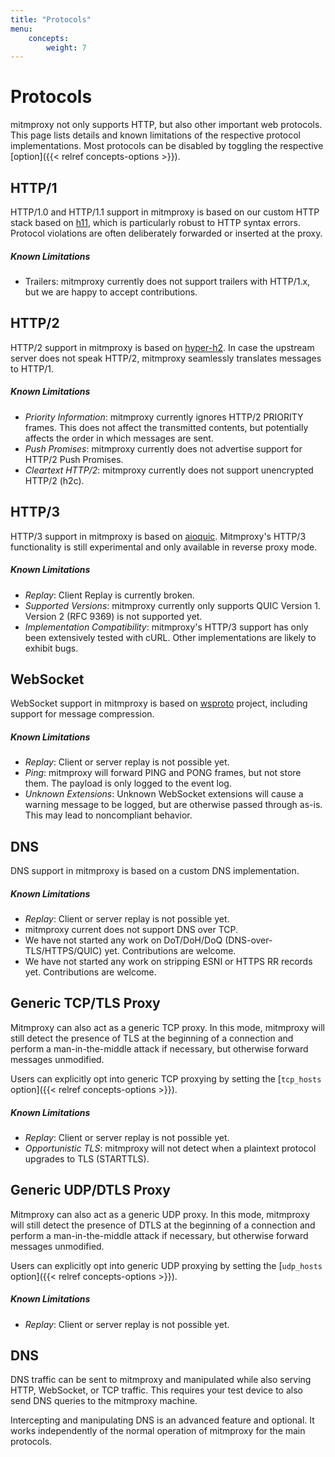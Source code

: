 ```yaml
---
title: "Protocols"
menu:
    concepts:
        weight: 7
---
```


# Protocols

mitmproxy not only supports HTTP, but also other important web protocols.
This page lists details and known limitations of the respective protocol implementations.
Most protocols can be disabled by toggling the respective [option]({{< relref concepts-options >}}).

## HTTP/1

HTTP/1.0 and HTTP/1.1 support in mitmproxy is based on our custom HTTP stack based on 
[h11](https://github.com/python-hyper/h11), which is particularly robust to HTTP syntax
errors. Protocol violations are often deliberately forwarded or inserted at the proxy.

##### Known Limitations

- Trailers: mitmproxy currently does not support trailers with HTTP/1.x, but we are happy to accept contributions.

## HTTP/2

HTTP/2 support in mitmproxy is based on [hyper-h2](https://github.com/python-hyper/hyper-h2). In case the upstream
server does not speak HTTP/2, mitmproxy seamlessly translates messages to HTTP/1.

##### Known Limitations

- *Priority Information*: mitmproxy currently ignores HTTP/2 PRIORITY frames. This does not affect the transmitted
  contents, but potentially affects the order in which messages are sent.
- *Push Promises*: mitmproxy currently does not advertise support for HTTP/2 Push Promises.
- *Cleartext HTTP/2*: mitmproxy currently does not support unencrypted HTTP/2 (h2c).

## HTTP/3

HTTP/3 support in mitmproxy is based on [aioquic](https://github.com/aiortc/aioquic). Mitmproxy's HTTP/3 functionality
is still experimental and only available in reverse proxy mode.

##### Known Limitations

- *Replay*: Client Replay is currently broken.
- *Supported Versions*: mitmproxy currently only supports QUIC Version 1. Version 2 (RFC 9369) is not supported yet.
- *Implementation Compatibility*: mitmproxy's HTTP/3 support has only been extensively tested with cURL.
  Other implementations are likely to exhibit bugs.

## WebSocket

WebSocket support in mitmproxy is based on [wsproto](https://github.com/python-hyper/wsproto) project, including support
for message compression.

##### Known Limitations

- *Replay*: Client or server replay is not possible yet.
- *Ping*: mitmproxy will forward PING and PONG frames, but not store them. The payload is only logged to the event log.
- *Unknown Extensions*: Unknown WebSocket extensions will cause a warning message to be logged, but are otherwise passed
  through as-is. This may lead to noncompliant behavior.

## DNS

DNS support in mitmproxy is based on a custom DNS implementation.

##### Known Limitations

- *Replay*: Client or server replay is not possible yet.
- mitmproxy current does not support DNS over TCP.
- We have not started any work on DoT/DoH/DoQ (DNS-over-TLS/HTTPS/QUIC) yet. Contributions are welcome.
- We have not started any work on stripping ESNI or HTTPS RR records yet. Contributions are welcome.

## Generic TCP/TLS Proxy

Mitmproxy can also act as a generic TCP proxy. In this mode, mitmproxy will still detect the presence of TLS at the
beginning of a connection and perform a man-in-the-middle attack if necessary, but otherwise forward messages
unmodified.

Users can explicitly opt into generic TCP proxying by setting the [`tcp_hosts` option]({{< relref concepts-options >}}).

##### Known Limitations

- *Replay*: Client or server replay is not possible yet.
- *Opportunistic TLS*: mitmproxy will not detect when a plaintext protocol upgrades to TLS (STARTTLS).


## Generic UDP/DTLS Proxy

Mitmproxy can also act as a generic UDP proxy. In this mode, mitmproxy will still detect the presence of DTLS at the
beginning of a connection and perform a man-in-the-middle attack if necessary, but otherwise forward messages
unmodified.

Users can explicitly opt into generic UDP proxying by setting the [`udp_hosts` option]({{< relref concepts-options >}}).

##### Known Limitations

- *Replay*: Client or server replay is not possible yet.

## DNS

DNS traffic can be sent to mitmproxy and manipulated while also serving HTTP,
WebSocket, or TCP traffic. This requires your test device to also send DNS
queries to the mitmproxy machine.

Intercepting and manipulating DNS is an advanced feature and optional. It works
independently of the normal operation of mitmproxy for the main protocols.
